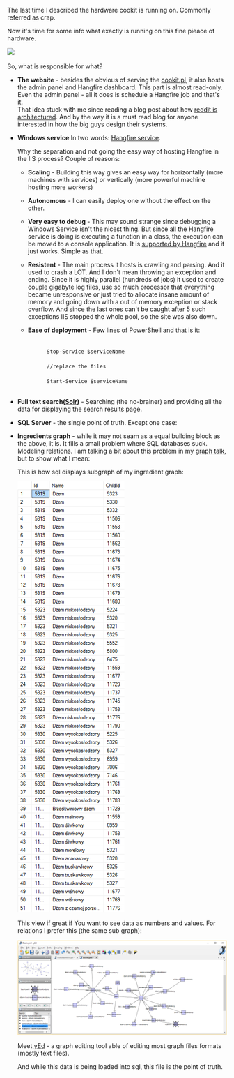 The last time I described the hardware cookit is running on. Commonly referred as crap.

Now it's time for some info what exactly is running on this fine pieace of hardware.

![](/data/how-cookit-is-build/howIsCookitBuild.png)

So, what is responsible for what?

- **The website** - besides the obvious of serving the [cookit.pl](https://cookit.pl), it also hosts the admin panel and Hangfire dashboard. This part is almost read-only. Even the admin panel - all it does is schedule a Hangfire job and that's it.<br/> 
That idea stuck with me since reading a blog post about how [reddit is architectured](http://highscalability.com/blog/2010/5/17/7-lessons-learned-while-building-reddit-to-270-million-page.html). And by the way it is a must read blog for anyone interested in how the big guys design their systems.

- **Windows service** In two words: [Hangfire service](http://docs.hangfire.io/en/latest/background-processing/processing-jobs-in-windows-service.html).
	  
	Why the separation and not going the easy way of hosting Hangfire in the IIS process? Couple of reasons:

	- **Scaling** - Building this way gives an easy way for horizontally (more machines with services) or vertically (more powerful machine hosting more workers)
	- **Autonomous** - I can easily deploy one without the effect on the other.
	- **Very easy to debug** - This may sound strange since debugging a Windows Service isn't the nicest thing. But since all the Hangfire service is doing is executing a function in a class, the execution can be moved to a console application. It is [supported by Hangfire](http://docs.hangfire.io/en/latest/background-processing/processing-jobs-in-console-app.html) and it just works. Simple as that.
	- **Resistent** - The main process it hosts is crawling and parsing. And it used to crash a LOT. And I don't mean throwing an exception and ending. Since it is highly parallel (hundreds of jobs) it used to create couple gigabyte log files, use so much processor that everything became unresponsive or just tried to allocate insane amount of memory and going down with a out of memory exception or stack overflow. And since the last ones can't be caught after 5 such exceptions IIS stopped the whole pool, so the site was also down. 
	- **Ease of deployment** - Few lines of PowerShell and that is it:
		
		<code>
		    Stop-Service $serviceName<br/>
		    //replace the files<br/>
		    Start-Service $serviceName
		</code>
	
- **Full text search([Solr](http://lucene.apache.org/solr/))** - Searching (the no-brainer) and providing all the data for displaying the search results page.
- **SQL Server** -   the single point of truth. Except one case:
- **Ingredients graph** - while it may not seam as a equal building block as the above, it is. It fills a small problem where SQL databases suck. Modeling relations. I am talking a bit about this problem in my [graph talk](http://indexoutofrange.com/why-dragons-need-graphs/), but to show what I mean:

	This is how sql displays subgraph of my ingredient graph:

	![](/data/how-cookit-is-build/skladniki_sql.png)

	This view if great if You want to see data as numbers and values. For relations I prefer this (the same sub graph):

	![](/data/how-cookit-is-build/skladniki_yEd.png)

	Meet [yEd](https://www.yworks.com/products/yed) - a graph editing tool able of editing most graph files formats (mostly text files).

	And while this data is being loaded into sql, this file is the point of truth.
